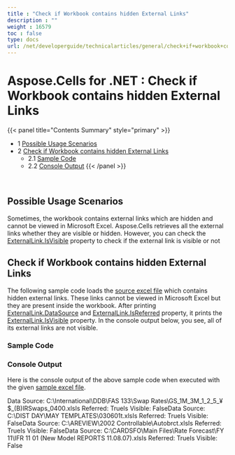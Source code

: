 ```yaml
---
title : "Check if Workbook contains hidden External Links" 
description : "" 
weight : 16579 
toc : false
type: docs
url: /net/developerguide/technicalarticles/general/check+if+workbook+contains+hidden+external+links/
---
```


# Aspose.Cells for .NET : Check if Workbook contains hidden External Links


{{< panel title="Contents Summary" style="primary" >}}
*   1 [Possible Usage Scenarios](#possible-usage-scenarios)
*   2 [Check if Workbook contains hidden External Links](#check-if-workbook-contains-hidden-external-links)
    *   2.1 [Sample Code](#sample-code)
    *   2.2 [Console Output](#console-output)
{{< /panel >}}
 

 

## Possible Usage Scenarios

Sometimes, the workbook contains external links which are hidden and cannot be viewed in Microsoft Excel. Aspose.Cells retrieves all the external links whether they are visible or hidden. However, you can check the [ExternalLink.IsVisible](https://apireference.aspose.com/net/cells/aspose.cells/externallink/properties/isvisible) property to check if the external link is visible or not

## Check if Workbook contains hidden External Links

The following sample code loads the [source excel file](https://docs2.aspose.com/cells/net/attachments/5013685/5115413.xlsx) which contains hidden external links. These links cannot be viewed in Microsoft Excel but they are present inside the workbook. After printing [ExternalLink.DataSource](https://apireference.aspose.com/net/cells/aspose.cells/externallink/properties/datasource) and [ExternalLink.IsReferred](https://apireference.aspose.com/net/cells/aspose.cells/externallink/properties/isreferred) property, it prints the [ExternalLink.IsVisible](https://apireference.aspose.com/net/cells/aspose.cells/externallink/properties/isvisible) property. In the console output below, you see, all of its external links are not visible.

### Sample Code

### Console Output

Here is the console output of the above sample code when executed with the given [sample excel file](https://docs2.aspose.com/cells/net/attachments/5013685/5115413.xlsx).

Data Source: C:\\International\\DDB\\FAS 133\\Swap Rates\\GS\_1M\_3M\_1\_2\_5\_¥$\_(B)IRSwaps\_0400.xlsIs Referred: TrueIs Visible: FalseData Source: C:\\DIST DAY\\MAY TEMPLATES\\030601t.xlsIs Referred: TrueIs Visible: FalseData Source: C:\\AREVIEW\\2002 Controllable\\Autobrct.xlsIs Referred: TrueIs Visible: FalseData Source: C:\\CARDSFO\\Main Files\\Rate Forecast\\FY 11\\IFR 11 01 (New Model REPORTS 11.08.07).xlsIs Referred: TrueIs Visible: False

